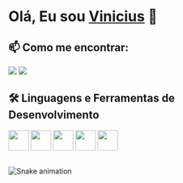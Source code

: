 # Olá, Eu sou [Vinicius](https://github.com/VinniAlves) 👋

## 📫 Como me encontrar:
<div> 
<a href = "mailto:vinicius1delimaalves@gmail.com"><img src="https://img.shields.io/badge/Gmail-D14836?style=for-the-badge&logo=gmail&logoColor=white" target="_blank"></a>
<a href="https://www.linkedin.com/in/vinicius-de-lima-alves-7a1b11204" target="_blank"><img src="https://img.shields.io/badge/-LinkedIn-%230077B5?style=for-the-badge&logo=linkedin&logoColor=white" target="_blank"></a>   
</div>

## 🛠 Linguagens e Ferramentas de Desenvolvimento
<div>                      
            <img src="https://cdn.jsdelivr.net/gh/devicons/devicon/icons/html5/html5-original.svg"  width="40" height="40"/>         
            <img src="https://cdn.jsdelivr.net/gh/devicons/devicon/icons/css3/css3-original.svg"  width="40" height="40"/>
            <img src="https://cdn.jsdelivr.net/gh/devicons/devicon/icons/javascript/javascript-original.svg" width="40" height="40" />   
            <img src="https://cdn.jsdelivr.net/gh/devicons/devicon/icons/trello/trello-plain.svg" width="40" height="40"/>           
            <img src="https://cdn.jsdelivr.net/gh/devicons/devicon/icons/git/git-plain.svg" width="40" height="40" />
</div>     

##
![Snake animation](https://github.com/seu-usuário-aqui/seu-usuário-aqui/blob/output/github-contribution-grid-snake.svg)
